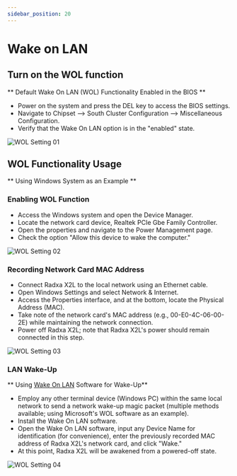 ```yaml
---
sidebar_position: 20
---
```


# Wake on LAN

## Turn on the WOL function

** Default Wake On LAN (WOL) Functionality Enabled in the BIOS **

- Power on the system and press the DEL key to access the BIOS settings.
- Navigate to Chipset --> South Cluster Configuration --> Miscellaneous Configuration.
- Verify that the Wake On LAN option is in the "enabled" state.

![WOL Setting 01](/img/x/x2l/wol-setting-01.webp)

## WOL Functionality Usage

** Using Windows System as an Example **

### Enabling WOL Function

- Access the Windows system and open the Device Manager.
- Locate the network card device, Realtek PCIe Gbe Family Controller.
- Open the properties and navigate to the Power Management page.
- Check the option "Allow this device to wake the computer."

![WOL Setting 02](/img/x/x2l/wol-setting-02.webp)

### Recording Network Card MAC Address

- Connect Radxa X2L to the local network using an Ethernet cable.
- Open Windows Settings and select Network & Internet.
- Access the Properties interface, and at the bottom, locate the Physical Address (MAC).
- Take note of the network card's MAC address (e.g., 00-E0-4C-06-00-2E) while maintaining the network connection.
- Power off Radxa X2L; note that Radxa X2L's power should remain connected in this step.

![WOL Setting 03](/img/x/x2l/wol-setting-03.webp)

### LAN Wake-Up

** Using [Wake On LAN](https://apps.microsoft.com/detail/9WZDNCRDFSHB?activetab=pivot%3Aoverviewtab&hl=en-us&gl=US) Software for Wake-Up**

- Employ any other terminal device (Windows PC) within the same local network to send a network wake-up magic packet (multiple methods available; using Microsoft's WOL software as an example).
- Install the Wake On LAN software.
- Open the Wake On LAN software, input any Device Name for identification (for convenience), enter the previously recorded MAC address of Radxa X2L's network card, and click "Wake."
- At this point, Radxa X2L will be awakened from a powered-off state.

![WOL Setting 04](/img/x/x2l/wol-setting-04.webp)
